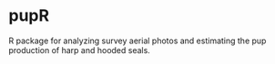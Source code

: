# pupR
R package for analyzing survey aerial photos and estimating the pup production of harp and hooded seals.
